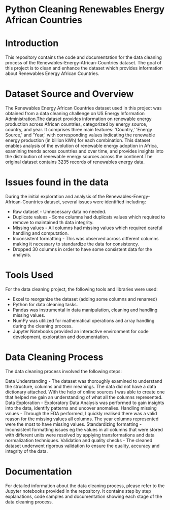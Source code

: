 # Python Cleaning Renewables Energy African Countries

# Introduction
This repository contains the code and documentation for the data cleaning process of the Renewables-Energy-African-Countries dataset. The goal of this project is to clean and enhance the dataset which provides information about Renewables Energy African Countries.

# Dataset Source and Overview
The Renewables Energy African Countries dataset used in this project was obtained from a data cleaning challenge on US Energy Information Administration.The dataset provides information on renewable energy production across African countries, categorized by energy source, country, and year. It comprises three main features: 'Country,' 'Energy Source,' and 'Year,' with corresponding values indicating the renewable energy production (in billion kWh) for each combination. This dataset enables analysis of the evolution of renewable energy adoption in Africa, examining trends across countries and over time, and provides insights into the distribution of renewable energy sources across the continent.The original  dataset contains 3235 records of renewables energy data. 

# Issues found in the data
During the initial exploration and analysis of the Renewables-Energy-African-Countries dataset, several issues were identified including:
- Raw dataset - Unnecessary data no needed.
- Duplicate values - Some columns had duplicats values which required to remove to maintained th data integrity.
- Missing values - All columns had missing values which required careful handling and computation.
- Inconsistent formatting - This was observed across different columns making it necessary to standardize the data for consistency.
- Dropped 30 columns in order to have some consistent data for the analysis.

# Tools Used
For the data cleaning project, the following tools and libraries were used:

- Excel to reorganize the dataset (adding some columns and renamed)
- Python for data cleaning tasks.
- Pandas was instrumental in data manipulation, cleaning and handling missing values.
- NumPy was utilized for mathematical operations and array handling during the cleaning process.
- Jupyter Notebooks provided an interactive environment for code development, exploration and documentation.

# Data Cleaning Process
The data cleaning process involved the following steps:

Data Understanding - The dataset was thoroughly examined to understand the structure, columns and their meanings. The data did not have a data dictionary attached. With the help of online sources I was able to create one that helped me gain an understanding of what all the columns represented.
Data Exploration - Exploratory Data Analysis was performed to gain insights into the data, identify patterns and uncover anomalies.
Handling missing values - Through the EDA performed, I quickly realised there was a valid reason for the missing values all columns. The year columns represented were the most to have missing values.
Standardizing formatting - Inconsistent formatting issues eg the values in all columns that were stored with different units were resolved by applying transformations and  data normalization techniques.
Validation and quality checks - The cleaned dataset underwent rigorous validation to ensure the quality, accuracy and integrity of the data.

# Documentation
For detailed information about the data cleaning process, please refer to the Jupyter notebooks provided in the repository. It contains step by step explanations, code samples and documentation showing each stage of the data cleaning process. 


